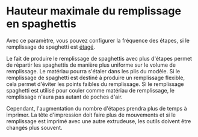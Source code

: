 Hauteur maximale du remplissage en spaghettis
====
Avec ce paramètre, vous pouvez configurer la fréquence des étapes, si le remplissage de spaghetti est [étagé](spaghetti_infill_stepped.md).

Le fait de produire le remplissage de spaghettis avec plus d'étapes permet de répartir les spaghettis de manière plus uniforme sur le volume de remplissage. Le matériau pourra s'étaler dans les plis du modèle. Si le remplissage de spaghetti est destiné à produire un remplissage flexible, cela permet d'éviter les points faibles du remplissage. Si le remplissage spaghetti est utilisé pour couler comme matériau de remplissage, le remplissage n'aura pas autant de poches d'air.

Cependant, l'augmentation du nombre d'étapes prendra plus de temps à imprimer. La tête d'impression doit faire plus de mouvements et si le remplissage est imprimé avec une autre extrudeuse, les outils doivent être changés plus souvent.
